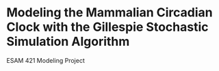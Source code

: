 # Modeling the Mammalian Circadian Clock with the Gillespie Stochastic Simulation Algorithm

ESAM 421 Modeling Project